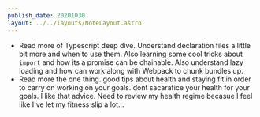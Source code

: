 ```yaml
---
publish_date: 20201030
layout: ../../layouts/NoteLayout.astro
---
```

- Read more of Typescript deep dive. Understand declaration files a little bit more and when to use them. Also learning some cool tricks about `import` and how its a promise can be chainable. Also understand lazy loading and how can work along with Webpack to chunk bundles up. 
- Read more the one thing. good tips about health and staying fit in order to carry on working on your goals. dont sacarafice your health for your goals. I like that advice. Need to review my health regime becasue I feel like I've let my fitness slip a lot...
